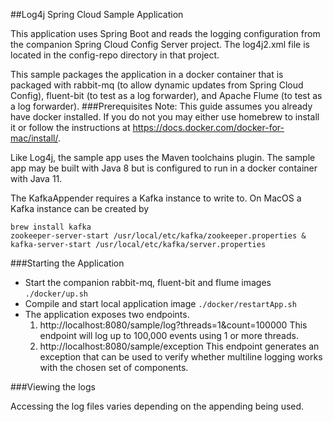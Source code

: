 ##Log4j Spring Cloud Sample Application

This application uses Spring Boot and reads the logging configuration from the companion Spring Cloud Config Server
project. The log4j2.xml file is located in the config-repo directory in that project.

This sample packages the application in a docker container that is packaged with rabbit-mq (to allow dynamic updates
from Spring Cloud Config), fluent-bit (to test as a log forwarder), and Apache Flume (to test as a log forwarder).
###Prerequisites
Note: This guide assumes you already have docker installed. If you do not you may either use homebrew to install
it or follow the instructions at https://docs.docker.com/docker-for-mac/install/.

Like Log4j, the sample app uses the Maven toolchains plugin. The sample app may be built with Java 8 but is 
configured to run in a docker container with Java 11.

The KafkaAppender requires a Kafka instance to write to. On MacOS a Kafka instance can be created by
```
brew install kafka
zookeeper-server-start /usr/local/etc/kafka/zookeeper.properties & kafka-server-start /usr/local/etc/kafka/server.properties
```

###Starting the Application
* Start the companion rabbit-mq, fluent-bit and flume images `./docker/up.sh`
* Compile and start local application image `./docker/restartApp.sh`
* The application exposes two endpoints.
    1. http://localhost:8080/sample/log?threads=1&count=100000 This endpoint will log up to 100,000 events using 
    1 or more threads. 
    1. http://localhost:8080/sample/exception This endpoint generates an exception that can be used to verify whether
    multiline logging works with the chosen set of components.

###Viewing the logs

Accessing the log files varies depending on the appending being used.     
 
